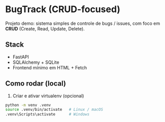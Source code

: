 # BugTrack (CRUD-focused)

Projeto demo: sistema simples de controle de bugs / issues, com foco em **CRUD** (Create, Read, Update, Delete).

## Stack
- FastAPI
- SQLAlchemy + SQLite
- Frontend mínimo em HTML + Fetch

## Como rodar (local)
1. Criar e ativar virtualenv (opcional)
```bash
python -m venv .venv
source .venv/bin/activate   # Linux / macOS
.venv\Scripts\activate      # Windows
